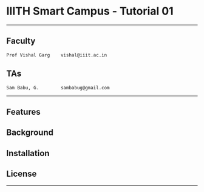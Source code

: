 # IIITH Smart Campus - Tutorial 01

************************************

## Faculty
	Prof Vishal Garg	vishal@iiit.ac.in
	
## TAs
	Sam Babu, G.		sambabug@gmail.com

************************************

## Features

## Background

## Installation

## License

************************************